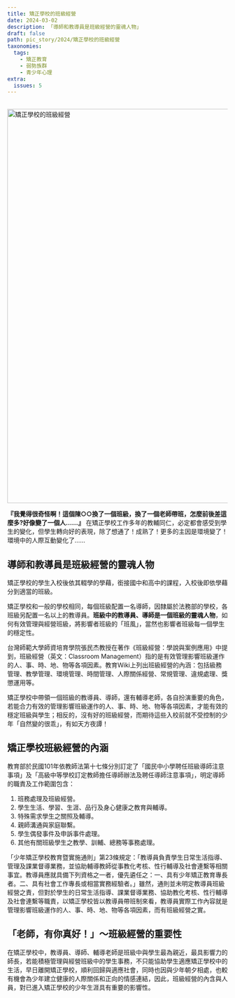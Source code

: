 ```yaml
---
title: 矯正學校的班級經營
date: 2024-03-02
description: 「導師和教導員是班級經營的靈魂人物」
draft: false
path: pic_story/2024/矯正學校的班級經營
taxonomies:
  tags: 
    - 矯正教育
    - 弱勢族群
    - 青少年心理
extra:
  issues: 5
---
```

<br>
<a href="https://gs-foto.s3.ap-southeast-2.amazonaws.com/upload/%E7%9F%AF%E6%AD%A3%E5%AD%B8%E6%A0%A1%E7%9A%84%E7%8F%AD%E7%B4%9A%E7%B6%93%E7%87%9F.jpg" data-fancybox data-caption="矯正學校的班級經營">
  <img src="https://gs-foto.s3.ap-southeast-2.amazonaws.com/upload/%E7%9F%AF%E6%AD%A3%E5%AD%B8%E6%A0%A1%E7%9A%84%E7%8F%AD%E7%B4%9A%E7%B6%93%E7%87%9F.jpg" width="900" alt="矯正學校的班級經營" />
</a>
<br>

**『我覺得很奇怪啊！這個陳○○換了一個班級，換了一個老師帶班，怎麼前後差這麼多?好像變了一個人……』** 在矯正學校工作多年的教輔同仁，必定都會感受到學生的變化，但學生轉向好的表現，除了想通了！成熟了！更多的主因是環境變了！環境中的人際互動變化了……<br>

## **導師和教導員是班級經營的靈魂人物**<br>

矯正學校的學生入校後依其輟學的學藉，銜接國中和高中的課程，入校後即依學藉分到適當的班級。

矯正學校和一般的學校相同，每個班級配置一名導師，因隸屬於法務部的學校，各班級另配置一名以上的教導員。**班級中的教導員、導師是一個班級的靈魂人物**，如何有效管理與經營班級，將影響者班級的「班風」，當然也影響者班級每一個學生的穩定性。

台灣師範大學師資培育學院張民杰教授在著作《班級經營：學說與案例應用》中提到，班級經營（英文：Classroom Management）指的是有效管理影響班級運作的人、事、時、地、物等各項因素。教育Ｗiki上列出班級經營的內涵：包括級務管理、教學管理、環境管理、時間管理、人際關係經營、常規管理、違規處理、獎懲運用等。

矯正學校中帶領一個班級的教導員、導師，還有輔導老師，各自扮演重要的角色，若能合力有效的管理影響班級運作的人、事、時、地、物等各項因素，才能有效的穩定班級與學生；相反的，沒有好的班級經營，而期待這些入校前就不受控制的少年「自然變的很乖」，有如天方夜譚！<br>

## **矯正學校班級經營的內涵**<br>

教育部於民國101年依教師法第十七條分別訂定了「國民中小學聘任班級導師注意事項」及「高級中等學校訂定教師擔任導師辦法及聘任導師注意事項」，明定導師的職責及工作範圍包含：<br>
1.	班務處理及班級經營。<br>
2.	學生生活、學習、生涯、品行及身心健康之教育與輔導。<br>
3.	特殊需求學生之關照及輔導。<br>
4.	親師溝通與家庭聯繫。<br>
5.	學生偶發事件及申訴事件處理。<br>
6.	其他有關班級學生之教學、訓輔、總務等事務處理。<br>

「少年矯正學校教育暨實施通則」第23條規定：「教導員負責學生日常生活指導、管理及課業督導業務，並協助輔導教師從事教化考核、性行輔導及社會連繫等相關事宜。教導員應就具備下列資格之一者，優先遴任之：一、具有少年矯正教育專長者。二、具有社會工作專長或相當實務經驗者。」雖然，通則並未明定教導員班級經營之責，但對於學生的日常生活指導、課業督導業務、協助教化考核、性行輔導及社會連繫等職責，以矯正學校皆以教導員帶班制來看，教導員實際工作內容就是管理影響班級運作的人、事、時、地、物等各項因素，而有班級經營之實。<br>

## **「老師，有你真好！」～班級經營的重要性**<br>

在矯正學校中，教導員、導師、輔導老師是班級中與學生最為親近，最具影響力的師長，若能積極管理與經營班級中的學生事務，不只能協助學生適應矯正學校中的生活，早日離開矯正學校，順利回歸與適應社會，同時也因與少年朝夕相處，也較有機會為少年建立健康的人際關係和正向的情感連結，因此，班級經營的內含與人員，對已進入矯正學校的少年生涯具有重要的影響性。

 



